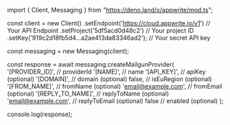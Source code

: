 import { Client, Messaging } from "https://deno.land/x/appwrite/mod.ts";

const client = new Client()
    .setEndpoint('https://cloud.appwrite.io/v1') // Your API Endpoint
    .setProject('5df5acd0d48c2') // Your project ID
    .setKey('919c2d18fb5d4...a2ae413da83346ad2'); // Your secret API key

const messaging = new Messaging(client);

const response = await messaging.createMailgunProvider(
    '[PROVIDER_ID]', // providerId
    '[NAME]', // name
    '[API_KEY]', // apiKey (optional)
    '[DOMAIN]', // domain (optional)
    false, // isEuRegion (optional)
    '[FROM_NAME]', // fromName (optional)
    'email@example.com', // fromEmail (optional)
    '[REPLY_TO_NAME]', // replyToName (optional)
    'email@example.com', // replyToEmail (optional)
    false // enabled (optional)
);

console.log(response);
